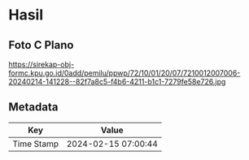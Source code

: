 # Hasil

## Foto C Plano

https://sirekap-obj-formc.kpu.go.id/0add/pemilu/ppwp/72/10/01/20/07/7210012007006-20240214-141228--82f7a8c5-f4b6-4211-b1c1-7279fe58e726.jpg


## Metadata

| Key        | Value               |
| ---------- | ------------------- |
| Time Stamp | 2024-02-15 07:00:44 |



